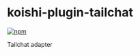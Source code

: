 # koishi-plugin-tailchat

[![npm](https://img.shields.io/npm/v/koishi-plugin-tailchat?style=flat-square)](https://www.npmjs.com/package/koishi-plugin-tailchat)

Tailchat adapter
